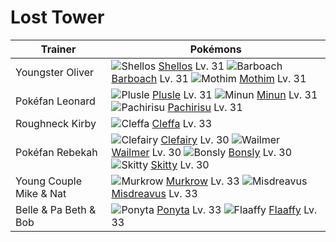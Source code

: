 # Lost Tower

Trainer                    | Pokémons
---                        | ---
Youngster Oliver           | ![][422]  [Shellos] Lv. 31  ![][339]  [Barboach] Lv. 31  ![][414]  [Mothim] Lv. 31
Pokéfan Leonard            | ![][311]  [Plusle] Lv. 31  ![][312]  [Minun] Lv. 31  ![][417]  [Pachirisu] Lv. 31
Roughneck Kirby            | ![][173]  [Cleffa] Lv. 33
Pokéfan Rebekah            | ![][035]  [Clefairy] Lv. 30  ![][320]  [Wailmer] Lv. 30  ![][438]  [Bonsly] Lv. 30 <br> ![][300]  [Skitty] Lv. 30
Young Couple Mike & Nat    | ![][198]  [Murkrow] Lv. 33  ![][200]  [Misdreavus] Lv. 33
Belle & Pa Beth & Bob      | ![][077]  [Ponyta] Lv. 33  ![][180]  [Flaaffy] Lv. 33


[035]: https://raw.githubusercontent.com/PokeAPI/sprites/master/sprites/pokemon/35.png "Clefairy"
[077]: https://raw.githubusercontent.com/PokeAPI/sprites/master/sprites/pokemon/77.png "Ponyta"
[173]: https://raw.githubusercontent.com/PokeAPI/sprites/master/sprites/pokemon/173.png "Cleffa"
[180]: https://raw.githubusercontent.com/PokeAPI/sprites/master/sprites/pokemon/180.png "Flaaffy"
[198]: https://raw.githubusercontent.com/PokeAPI/sprites/master/sprites/pokemon/198.png "Murkrow"
[200]: https://raw.githubusercontent.com/PokeAPI/sprites/master/sprites/pokemon/200.png "Misdreavus"
[300]: https://raw.githubusercontent.com/PokeAPI/sprites/master/sprites/pokemon/300.png "Skitty"
[311]: https://raw.githubusercontent.com/PokeAPI/sprites/master/sprites/pokemon/311.png "Plusle"
[312]: https://raw.githubusercontent.com/PokeAPI/sprites/master/sprites/pokemon/312.png "Minun"
[320]: https://raw.githubusercontent.com/PokeAPI/sprites/master/sprites/pokemon/320.png "Wailmer"
[339]: https://raw.githubusercontent.com/PokeAPI/sprites/master/sprites/pokemon/339.png "Barboach"
[414]: https://raw.githubusercontent.com/PokeAPI/sprites/master/sprites/pokemon/414.png "Mothim"
[417]: https://raw.githubusercontent.com/PokeAPI/sprites/master/sprites/pokemon/417.png "Pachirisu"
[422]: https://raw.githubusercontent.com/PokeAPI/sprites/master/sprites/pokemon/422.png "Shellos"
[438]: https://raw.githubusercontent.com/PokeAPI/sprites/master/sprites/pokemon/438.png "Bonsly"
[Clefairy]: pokemon_changes/035/
[Ponyta]: pokemon_changes/077/
[Cleffa]: pokemon_changes/173/
[Flaaffy]: pokemon_changes/180/
[Murkrow]: pokemon_changes/198/
[Misdreavus]: pokemon_changes/200/
[Skitty]: pokemon_changes/300/
[Plusle]: pokemon_changes/311/
[Minun]: pokemon_changes/312/
[Wailmer]: pokemon_changes/320/
[Barboach]: pokemon_changes/339/
[Mothim]: pokemon_changes/414/
[Pachirisu]: pokemon_changes/417/
[Shellos]: pokemon_changes/422/
[Bonsly]: pokemon_changes/438/
